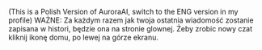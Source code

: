 (This is a Polish Version of AuroraAI, switch to the ENG version in my profile) WAŻNE: Za każdym razem jak twoja ostatnia wiadomość zostanie zapisana w histori, będzie ona na stronie glownej. Żeby zrobic nowy czat kliknij ikonę domu, po lewej na górze ekranu.
